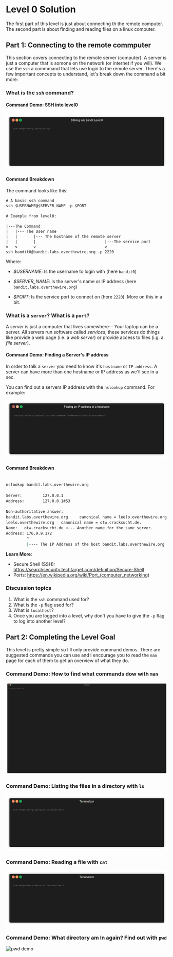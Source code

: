 
# Level 0 Solution

The first part of this level is just about connecting th the remote computer. The second part is about finding and reading files on a linux computer.


## Part 1: Connecting to the remote commputer

This section covers connecting to the remote server (computer). A server is
just a computer that is somone on the network (or internet if you will). We
use the `ssh` a commmand that lets use login to the remote server. There's a
few important concepts to understand, let's break down the command a bit
more:

### What is the `ssh` command?

#### Command Demo: SSH into level0

![SSH demo](ssh.gif)

#### Command Breakdown

The command looks like this:

```
# A basic ssh command
ssh $USERNAME@$SERVER_NAME -p $PORT

# Example from level0:

|---The Command 
|   |--- The User name
|   |       |--- The hostname of the remote server
|   |       |                              |---The service port
v   v       v                              v
ssh bandit0@bandit.labs.overthewire.org -p 2220
```

Where:

* _$USERNAME_: Is the username to login with (here `bandit0`)
* _$SERVER_NAME_: Is the server's name or IP address (here `bandit.labs.overthewire.org`)

* _$PORT_: Is the service port to connect on (here `2220`). More on this in a bit.

### What is a `server`? What is a `port`?

A *server* is just a computer that lives somewhere-- Your laptop can be a
server. All servers run software called *services*, these services do
things like provide a web page (i.e. a *web server*) or provide access
to files (i.g. a *file server*).

#### Command Demo: Finding a Server's IP address

In order to talk a `server` you need to know it's `hostname` or `IP address`.
A server can have more than one hostname or IP address as we'll see in a sec.

You can find out a servers IP address with the `nslookup` command. For
example:

![nslookup demo](nslookup.gif)

#### Command Breakdown 

```sh

nslookup bandit.labs.overthewire.org

Server:         127.0.0.1
Address:        127.0.0.1#53

Non-authoritative answer:
bandit.labs.overthewire.org     canonical name = leelo.overthewire.org.
leelo.overthewire.org   canonical name = otw.cracksucht.de.
Name:   otw.cracksucht.de <--- Another name for the same server.
Address: 176.9.9.172
         ^
         |---- The IP Address of the host bandit.labs.overthewire.org
```

**Learn More**:

* Secure Shell (SSH): https://searchsecurity.techtarget.com/definition/Secure-Shell
* Ports: https://en.wikipedia.org/wiki/Port_(computer_networking)

### Discussion topics

1. What is the `ssh` command used for?
2. What is the `-p` flag used for?
3. What is `localhost`?
4. Once you are logged into a level, why don't you have to give the `-p` flag to log into another level?

## Part 2: Completing the Level Goal

This level is pretty simple so I'll only provide command demos. There are suggested commands you can use and I encourage you to read the `man` page for each of them to get an overview of what they do.

### Command Demo: How to find what commands dow with `man`

![man demo](man.gif)

### Command Demo: Listing the files in a directory with `ls`

![ls demo](ls.gif)

### Command Demo: Reading a file with `cat`

![cat demo](cat.gif)

### Command Demo: What directory am In again? Find out with `pwd`

![pwd demo](pwd.gif)